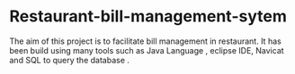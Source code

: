 # Restaurant-bill-management-sytem
The aim of this project is to facilitate bill management in restaurant. It has been build using many tools such as Java Language , eclipse IDE,  Navicat  and SQL to query the database .
